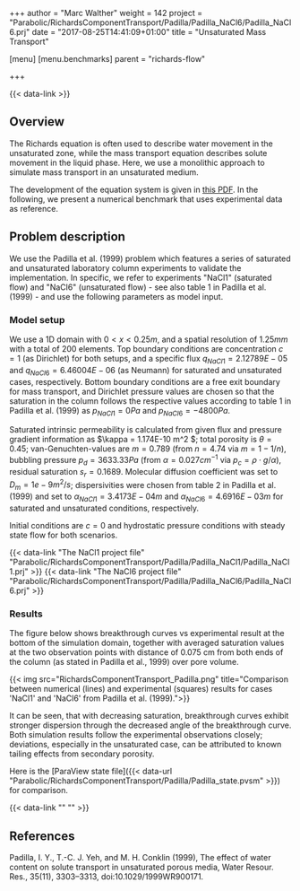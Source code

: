 +++
author = "Marc Walther"
weight = 142
project = "Parabolic/RichardsComponentTransport/Padilla/Padilla_NaCl6/Padilla_NaCl6.prj"
date = "2017-08-25T14:41:09+01:00"
title = "Unsaturated Mass Transport"

[menu]
  [menu.benchmarks]
    parent = "richards-flow"

+++

{{< data-link >}}

## Overview

The Richards equation is often used to describe water movement in the unsaturated zone, while the mass transport equation describes solute movement in the liquid phase. Here, we use a monolithic approach to simulate mass transport in an unsaturated medium.

The development of the equation system is given in [this PDF](RichardsComponentTransport_Equations.pdf). In the following, we present a numerical benchmark that uses experimental data as reference.

## Problem description

We use the Padilla et al. (1999) problem which features a series of saturated and unsaturated laboratory column experiments to validate the implementation. In specific, we refer to experiments "NaCl1" (saturated flow) and "NaCl6" (unsaturated flow) - see also table 1 in Padilla et al. (1999) - and use the following parameters as model input.

### Model setup

We use a 1D domain with $0 < x < 0.25 m$, and a spatial resolution of $1.25 mm$ with a total of 200 elements. Top boundary conditions are concentration $c = 1$ (as Dirichlet) for both setups, and a specific flux $q_{NaCl1} = 2.12789E-05$ and $q_{NaCl6} = 6.46004E-06$ (as Neumann) for saturated and unsaturated cases, respectively. Bottom boundary conditions are a free exit boundary for mass transport, and Dirichlet pressure values are chosen so that the saturation in the column follows the respective values according to table 1 in Padilla et al. (1999) as $p_{NaCl1} = 0 Pa$ and $p_{NaCl6} = -4800 Pa$.

Saturated intrinsic permeability is calculated from given flux and pressure gradient information as $\kappa = 1.174E-10 m^2 $; total porosity is $\theta = 0.45$; van-Genuchten-values are $m = 0.789$ (from $n = 4.74$ via $m = 1-1/n$), bubbling pressure $p_d = 3633.33 Pa$ (from $\alpha = 0.027 cm^{-1}$ via $p_c = \rho \cdot g / \alpha$), residual saturation $s_r = 0.1689$. Molecular diffusion coefficient was set to $D_m = 1e-9 m^2/s$; dispersivities were chosen from table 2 in Padilla et al. (1999) and set to $\alpha_{NaCl1} = 3.4173E-04 m$ and $\alpha_{NaCl6} = 4.6916E-03 m$ for saturated and unsaturated conditions, respectively.

Initial conditions are $c = 0$ and hydrostatic pressure conditions with steady state flow for both scenarios.

{{< data-link "The NaCl1 project file" "Parabolic/RichardsComponentTransport/Padilla/Padilla_NaCl1/Padilla_NaCl1.prj" >}}
{{< data-link "The NaCl6 project file" "Parabolic/RichardsComponentTransport/Padilla/Padilla_NaCl6/Padilla_NaCl6.prj" >}}

### Results

The figure below shows breakthrough curves vs experimental result at the bottom of the simulation domain, together with averaged saturation values at the two observation points with distance of 0.075 cm from both ends of the column (as stated in Padilla et al., 1999) over pore volume.

{{< img src="RichardsComponentTransport_Padilla.png" title="Comparison between numerical (lines) and experimental (squares) results for cases 'NaCl1' and 'NaCl6' from Padilla et al. (1999).">}}

It can be seen, that with decreasing saturation, breakthrough curves exhibit stronger dispersion through the decreased angle of the breakthrough curve. Both simulation results follow the experimental observations closely; deviations, especially in the unsaturated case, can be attributed to known tailing effects from secondary porosity.

Here is the [ParaView state file]({{< data-url "Parabolic/RichardsComponentTransport/Padilla/Padilla_state.pvsm" >}}) for comparison.

{{< data-link "" "" >}}

## References

<!-- vale off -->

Padilla, I. Y., T.-C. J. Yeh, and M. H. Conklin (1999), The effect of water content on solute transport in unsaturated porous media, Water Resour. Res., 35(11), 3303–3313, doi:10.1029/1999WR900171.

<!-- vale on -->
